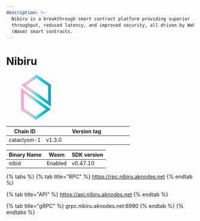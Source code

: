 ```yaml
---
description: >-
  Nibiru is a breakthrough smart contract platform providing superior
  throughput, reduced latency, and improved security, all driven by Web Assembly
  (Wasm) smart contracts.
---
```


# Nibiru





<figure><img src="../../.gitbook/assets/nibi-logomark-main.838cd98c.svg" alt="" width="80"><figcaption></figcaption></figure>



<table><thead><tr><th>Chain ID</th><th width="218.33333333333331">Version tag</th></tr></thead><tbody><tr><td>cataclysm-1</td><td>v1.3.0</td></tr></tbody></table>



| Binary Name | Wasm    | SDK version |
| ----------- | ------- | ----------- |
| nibid       | Enabled | v0.47.10    |

{% tabs %}
{% tab title="RPC" %}
https://rpc.nibiru.aknodes.net
{% endtab %}

{% tab title="API" %}
https://api.nibiru.aknodes.net
{% endtab %}

{% tab title="gRPC" %}
grpc.nibiru.aknodes.net:6990
{% endtab %}
{% endtabs %}
